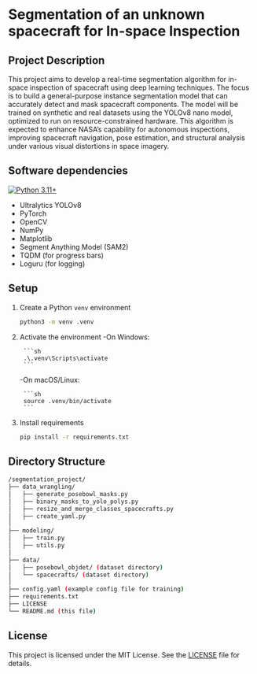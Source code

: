 
# Segmentation of an unknown spacecraft for In-space Inspection

## Project Description
This project aims to develop a real-time segmentation algorithm for in-space inspection of spacecraft using deep learning techniques. The focus is to build a general-purpose instance segmentation model that can accurately detect and mask spacecraft components. The model will be trained on synthetic and real datasets using the YOLOv8 nano model, optimized to run on resource-constrained hardware. This algorithm is expected to enhance NASA’s capability for autonomous inspections, improving spacecraft navigation, pose estimation, and structural analysis under various visual distortions in space imagery.


## Software dependencies
[![Python 3.11+](https://img.shields.io/badge/python-3.11-blue.svg)](https://www.python.org/downloads/release/python-311/)
- Ultralytics YOLOv8
- PyTorch
- OpenCV
- NumPy
- Matplotlib
- Segment Anything Model (SAM2)
- TQDM (for progress bars)
- Loguru (for logging)

## Setup

1. Create a Python `venv` environment

    ```sh
    python3 -m venv .venv
    ```

2. Activate the environment
   -On Windows:
   
        ```sh
        .\.venv\Scripts\activate
        ```
    -On macOS/Linux:
   
        ```sh
        source .venv/bin/activate
        ```

4. Install requirements

    ```sh
    pip install -r requirements.txt
    ```
## Directory Structure
 ```sh
/segmentation_project/
├── data_wrangling/
│   ├── generate_posebowl_masks.py
│   ├── binary_masks_to_yolo_polys.py
│   ├── resize_and_merge_classes_spacecrafts.py
│   ├── create_yaml.py
│
├── modeling/
│   ├── train.py
│   ├── utils.py
│
├── data/
│   ├── posebowl_objdet/ (dataset directory)
│   └── spacecrafts/ (dataset directory)
│
├── config.yaml (example config file for training)
├── requirements.txt
├── LICENSE
└── README.md (this file)
 ```
## License

This project is licensed under the MIT License. See the [LICENSE](../LICENSE) file for details.


